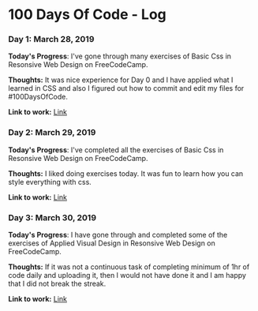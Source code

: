 # 100 Days Of Code - Log

### Day 1: March 28, 2019

**Today's Progress**: I've gone through many exercises of Basic Css in Resonsive Web Design on FreeCodeCamp.

**Thoughts:** It was nice experience for Day 0 and I have applied what I learned in CSS and also I figured out how to commit and edit my files for #100DaysOfCode.

**Link to work:** [Link](https://github.com/rishav10/100-days-of-code/blob/master/my_progress/Day%200)


### Day 2: March 29, 2019

**Today's Progress**: I've completed all the exercises of Basic Css in Resonsive Web Design on FreeCodeCamp.

**Thoughts:**  I liked doing exercises today. It was fun to learn how you can style everything with css.

**Link to work:** [Link](https://github.com/rishav10/100-days-of-code/blob/master/my_progress/Day1)


### Day 3: March 30, 2019

**Today's Progress**: I have gone through and completed some of the exercises of Applied Visual Design in Resonsive Web Design on FreeCodeCamp.

**Thoughts:** If it was not  a continuous task of completing minimum of 1hr of code daily and uploading it, then I would not have done it and I am happy that I did not break the streak.

**Link to work:** [Link](https://github.com/rishav10/100-days-of-code/blob/master/my_progress/Day%202)


